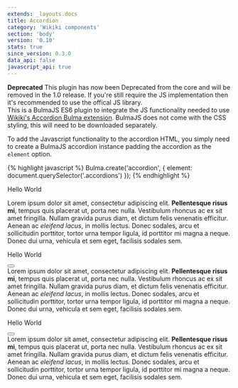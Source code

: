 ```yaml
---
extends: _layouts.docs
title: Accordion
category: 'Wikiki components'
section: 'body'
version: '0.10'
stats: true
since_version: 0.3.0
data_api: false
javascript_api: true
---
```


<link rel="stylesheet" href="{{ site.url }}/assets/css/bulma-accordion.css">

<div class="notification is-warning">
    <strong>Deprecated</strong> This plugin has now been Deprecated from the core and will be removed in the 1.0 release. If you're still require the JS implementation then it's recommended to use the offical JS library.
</div>

<div class="notification is-info">
    This is a BulmaJS ES6 plugin to integrate the JS functionality needed to use <a href="https://wikiki.github.io/components/accordion/" target="_blank">Wikiki's Accordion Bulma extension</a>. BulmaJS does not come with the CSS styling, this will need to be downloaded separately.
</div>

To add the Javascript functionality to the accordion HTML, you simply need to create a BulmaJS accordion instance padding the accordion as the `element` option.

{% highlight javascript %}
    Bulma.create('accordion', {
        element: document.querySelector('.accordions')
    });
{% endhighlight %}

<div class="code-example">
    <section class="accordions" id="accordion-demo1">
        <article class="accordion is-active">
            <div class="accordion-header toggle">
                <p>Hello World</p>
            </div>
            <div class="accordion-body">
                <div class="accordion-content">
                    Lorem ipsum dolor sit amet, consectetur adipiscing elit.
                    <strong>Pellentesque risus mi</strong>, tempus quis placerat ut, porta nec nulla. Vestibulum rhoncus
                    ac ex sit amet fringilla. Nullam gravida purus diam, et dictum
                    <a>felis venenatis</a> efficitur. Aenean ac
                    <em>eleifend lacus</em>, in mollis lectus. Donec sodales, arcu et sollicitudin porttitor, tortor
                    urna tempor ligula, id porttitor mi magna a neque. Donec dui urna, vehicula et sem eget, facilisis
                    sodales sem.
                </div>
            </div>
        </article>
        <article class="accordion">
            <div class="accordion-header">
                <p>Hello World</p>
                <button class="toggle" aria-label="toggle"></button>
            </div>
            <div class="accordion-body">
                <div class="accordion-content">
                    Lorem ipsum dolor sit amet, consectetur adipiscing elit.
                    <strong>Pellentesque risus mi</strong>, tempus quis placerat ut, porta nec nulla. Vestibulum rhoncus
                    ac ex sit amet fringilla. Nullam gravida purus diam, et dictum
                    <a>felis venenatis</a> efficitur. Aenean ac
                    <em>eleifend lacus</em>, in mollis lectus. Donec sodales, arcu et sollicitudin porttitor, tortor
                    urna tempor ligula, id porttitor mi magna a neque. Donec dui urna, vehicula et sem eget, facilisis
                    sodales sem.
                </div>
            </div>
        </article>
        <article class="accordion">
            <div class="accordion-header">
                <p>Hello World</p>
                <button class="toggle" aria-label="toggle"></button>
            </div>
            <div class="accordion-body">
                <div class="accordion-content">
                    Lorem ipsum dolor sit amet, consectetur adipiscing elit.
                    <strong>Pellentesque risus mi</strong>, tempus quis placerat ut, porta nec nulla. Vestibulum rhoncus
                    ac ex sit amet fringilla. Nullam gravida purus diam, et dictum
                    <a>felis venenatis</a> efficitur. Aenean ac
                    <em>eleifend lacus</em>, in mollis lectus. Donec sodales, arcu et sollicitudin porttitor, tortor
                    urna tempor ligula, id porttitor mi magna a neque. Donec dui urna, vehicula et sem eget, facilisis
                    sodales sem.
                </div>
            </div>
        </article>
    </section>
</div>

<script>
    document.addEventListener('DOMContentLoaded', function() {
        Bulma.create('accordion', {
            element: document.querySelector('.accordions')
        });
    });
</script>